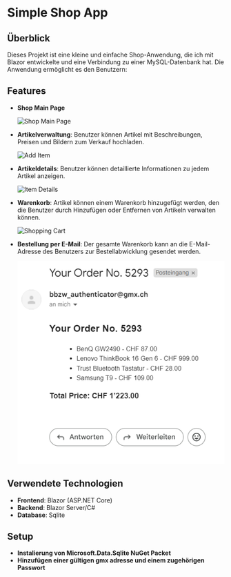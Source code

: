 # Simple Shop App

## Überblick

Dieses Projekt ist eine kleine und einfache Shop-Anwendung, die ich mit Blazor entwickelte und eine Verbindung zu einer MySQL-Datenbank hat. Die Anwendung ermöglicht es den Benutzern:

## Features

- **Shop Main Page**
  
  ![Shop Main Page](./ShopDisplay/Shop.png)

- **Artikelverwaltung**: Benutzer können Artikel mit Beschreibungen, Preisen und Bildern zum Verkauf hochladen.

  ![Add Item](./ShopDisplay/AddItem.png)

- **Artikeldetails**: Benutzer können detaillierte Informationen zu jedem Artikel anzeigen.

  ![Item Details](./ShopDisplay/blob/main/Details.png)

- **Warenkorb**: Artikel können einem Warenkorb hinzugefügt werden, den die Benutzer durch Hinzufügen oder Entfernen von Artikeln verwalten können.

  ![Shopping Cart](./blob/main/Basket.png)

- **Bestellung per E-Mail**: Der gesamte Warenkorb kann an die E-Mail-Adresse des Benutzers zur Bestellabwicklung gesendet werden.

  ![Order Email](https://github.com/FynnPiekarek/ShopDisplay/blob/main/OrderEmail.png)

## Verwendete Technologien

- **Frontend**: Blazor (ASP.NET Core)
- **Backend**: Blazor Server/C#
- **Database**: Sqlite

## Setup

- **Instalierung von Microsoft.Data.Sqlite NuGet Packet**
- **Hinzufügen einer gültigen gmx adresse und einem zugehörigen Passwort**